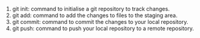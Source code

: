 1. git init: command to initialise a git repository to track changes.
2. git add: command to add the changes to files to the staging area.
3. git commit: command to commit the changes to your local repository.
4. git push: command to push your local repository to a remote repository.
